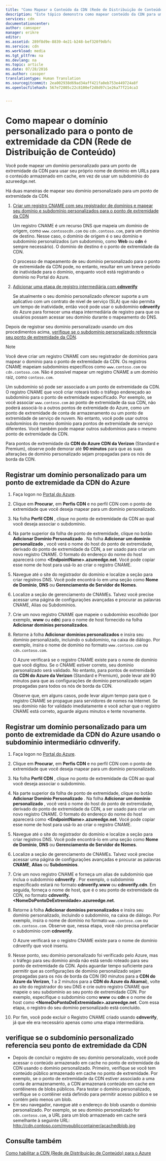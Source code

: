 ```yaml
---
title: "Como Mapear o Conteúdo da CDN (Rede de Distribuição de Conteúdo) para um Domínio Personalizado | Microsoft Docs"
description: "Este tópico demonstra como mapear conteúdo da CDN para um domínio personalizado."
services: cdn
documentationcenter: 
author: camsoper
manager: erikre
editor: 
ms.assetid: 289f8d9e-8839-4e21-b248-bef320f9dbfc
ms.service: cdn
ms.workload: media
ms.tgt_pltfrm: na
ms.devlang: na
ms.topic: article
ms.date: 07/28/2016
ms.author: casoper
translationtype: Human Translation
ms.sourcegitcommit: 2ea002938d69ad34aff421fa0eb753e449724a8f
ms.openlocfilehash: 567e72805c22c8100ef2d8d97c1e26a77f214ca3


---
```

# <a name="how-to-map-custom-domain-to-content-delivery-network-cdn-endpoint"></a>Como mapear o domínio personalizado para o ponto de extremidade da CDN (Rede de Distribuição de Conteúdo)
Você pode mapear um domínio personalizado para um ponto de extremidade da CDN para usar seu próprio nome de domínio em URLs para o conteúdo armazenado em cache, em vez de usar um subdomínio do azureedge.net.

Há duas maneiras de mapear seu domínio personalizado para um ponto de extremidade da CDN.

1. [Criar um registro CNAME com seu registrador de domínios e mapear seu domínio e subdomínio personalizados para o ponto de extremidade da CDN](#register-a-custom-domain-for-an-azure-cdn-endpoint)
   
    Um registro CNAME é um recurso DNS que mapeia um domínio de origem, como `www.contosocdn.com` ou `cdn.contoso.com`, para um domínio de destino. Nesse caso, o domínio de origem é o seu domínio e subdomínio personalizados (um subdomínio, como **Web** ou **cdn** é sempre necessário). O domínio de destino é o ponto de extremidade da CDN.  
   
    O processo de mapeamento de seu domínio personalizado para o ponto de extremidade da CDN pode, no entanto, resultar em um breve período de inatividade para o domínio, enquanto você está registrando o domínio no Portal do Azure.
2. [Adicionar uma etapa de registro intermediária com **cdnverify**](#register-a-custom-domain-for-an-azure-cdn-endpoint-using-the-intermediary-cdnverify-subdomain)
   
    Se atualmente o seu domínio personalizado oferecer suporte a um aplicativo com um contrato de nível de serviço (SLA) que não permita um tempo de inatividade, então você pode usar o subdomínio **cdnverify** do Azure para fornecer uma etapa intermediária de registro para que os usuários possam acessar seu domínio durante o mapeamento do DNS.  

Depois de registrar seu domínio personalizado usando um dos procedimentos acima, [verifique se o subdomínio personalizado referencia seu ponto de extremidade da CDN](#verify-that-the-custom-subdomain-references-your-cdn-endpoint).

> [!NOTE]
> Você deve criar um registro CNAME com seu registrador de domínios para mapear o domínio para o ponto de extremidade da CDN. Os registros CNAME mapeiam subdomínios específicos como `www.contoso.com` ou `cdn.contoso.com`. Não é possível mapear um registro CNAME a um domínio raiz, como `contoso.com`.
> 
> Um subdomínio só pode ser associado a um ponto de extremidade da CDN. O registro CNAME que você criar roteará todo o tráfego endereçado ao subdomínio para o ponto de extremidade especificado.  Por exemplo, se você associar `www.contoso.com` ao ponto de extremidade da sua CDN, não poderá associá-lo a outros pontos de extremidade do Azure, como um ponto de extremidade de conta de armazenamento ou um ponto de extremidade de serviço de nuvem. No entanto, você pode usar outros subdomínios do mesmo domínio para pontos de extremidade de serviço diferentes. Você também pode mapear outros subdomínios para o mesmo ponto de extremidade da CDN.
> 
> Para pontos de extremidade da **CDN do Azure CDN da Verizon** (Standard e Premium), observe pode demorar até **90 minutos** para que as suas alterações de domínio personalizado sejam propagadas para os nós de borda da CDN.
> 
> 

## <a name="register-a-custom-domain-for-an-azure-cdn-endpoint"></a>Registrar um domínio personalizado para um ponto de extremidade da CDN do Azure
1. Faça logon no [Portal do Azure](https://portal.azure.com/).
2. Clique em **Procurar**, em **Perfis CDN** e no perfil CDN com o ponto de extremidade que você deseja mapear para um domínio personalizado.  
3. Na folha **Perfil CDN** , clique no ponto de extremidade da CDN ao qual você deseja associar o subdomínio.
4. Na parte superior da folha de ponto de extremidade, clique no botão **Adicionar Domínio Personalizado** .  Na folha **Adicionar um domínio personalizado** , você verá o nome do host do ponto de extremidade, derivado do ponto de extremidade da CDN, a ser usado para criar um novo registro CNAME. O formato do endereço do nome do host aparecerá como **&lt;EndpointName>.azureedge.net**.  Você pode copiar esse nome de host para usá-lo ao criar o registro CNAME.  
5. Navegue até o site do registrador do domínio e localize a seção para criar registros DNS. Você pode encontrá-lo em uma seção como **Nome de Domínio**, **DNS** ou **Gerenciamento de Servidor de Nomes**.
6. Localize a seção de gerenciamento de CNAMEs. Talvez você precise acessar uma página de configurações avançadas e procurar as palavras CNAME, Alias ou Subdomínios.
7. Crie um novo registro CNAME que mapeie o subdomínio escolhido (por exemplo, **www** ou **cdn**) para o nome de host fornecido na folha **Adicionar domínios personalizados**.
8. Retorne à folha **Adicionar domínios personalizados** e insira seu domínio personalizado, incluindo o subdomínio, na caixa de diálogo. Por exemplo, insira o nome de domínio no formato `www.contoso.com` ou `cdn.contoso.com`.   
   
   O Azure verificará se o registro CNAME existe para o nome de domínio que você digitou. Se o CNAME estiver correto, seu domínio personalizado será validado.  No entanto, para pontos de extremidade da **CDN do Azure da Verizon** (Standard e Premium), pode levar até 90 minutos para que as configurações de domínio personalizado sejam propagadas para todos os nós de borda da CDN.  
   
   Observe que, em alguns casos, pode levar algum tempo para que o registro CNAME se propague para servidores de nomes na Internet. Se seu domínio não for validado imediatamente e você achar que o registro CNAME está correto, aguarde alguns minutos e tente novamente.

## <a name="register-a-custom-domain-for-an-azure-cdn-endpoint-using-the-intermediary-cdnverify-subdomain"></a>Registrar um domínio personalizado para um ponto de extremidade da CDN do Azure usando o subdomínio intermediário cdnverify.
1. Faça logon no [Portal do Azure](https://portal.azure.com/).
2. Clique em **Procurar**, em **Perfis CDN** e no perfil CDN com o ponto de extremidade que você deseja mapear para um domínio personalizado.  
3. Na folha **Perfil CDN** , clique no ponto de extremidade da CDN ao qual você deseja associar o subdomínio.
4. Na parte superior da folha de ponto de extremidade, clique no botão **Adicionar Domínio Personalizado** .  Na folha **Adicionar um domínio personalizado** , você verá o nome do host do ponto de extremidade, derivado do ponto de extremidade da CDN, a ser usado para criar um novo registro CNAME. O formato do endereço do nome do host aparecerá como **&lt;EndpointName>.azureedge.net**.  Você pode copiar esse nome de host para usá-lo ao criar o registro CNAME.
5. Navegue até o site do registrador do domínio e localize a seção para criar registros DNS. Você pode encontrá-lo em uma seção como **Nome de Domínio**, **DNS** ou **Gerenciamento de Servidor de Nomes**.
6. Localize a seção de gerenciamento de CNAMEs. Talvez você precise acessar uma página de configurações avançadas e procurar as palavras **CNAME**, **Alias** ou **Subdomínios**.
7. Crie um novo registro CNAME e forneça um alias de subdomínio que inclua o subdomínio **cdnverify** . Por exemplo, o subdomínio especificado estará no formato **cdnverify.www** ou **cdnverify.cdn**. Em seguida, forneça o nome de host, que é o seu ponto de extremidade da CDN, no formato **cdnverify.&lt;NomeDoPontoDeExtremidade>.azureedge.net**.
8. Retorne à folha **Adicionar domínios personalizados** e insira seu domínio personalizado, incluindo o subdomínio, na caixa de diálogo. Por exemplo, insira o nome de domínio no formato `www.contoso.com` ou `cdn.contoso.com`. Observe que, nessa etapa, você não precisa prefaciar o subdomínio com **cdnverify**.  
   
    O Azure verificará se o registro CNAME existe para o nome de domínio cdnverify que você inseriu.
9. Nesse ponto, seu domínio personalizado foi verificado pelo Azure, mas o tráfego para seu domínio ainda não está sendo roteado para seu ponto de extremidade da CDN. Após aguardar tempo suficiente para permitir que as configurações de domínio personalizado sejam propagadas para os nós de borda da CDN (90 minutos para a **CDN do Azure da Verizon**, 1 a 2 minutos para a **CDN do Azure da Akamai**), volte ao site do registrador do seu DNS e crie outro registro CNAME que mapeie o seu subdomínio ao seu ponto de extremidade CDN. Por exemplo, especifique o subdomínio como **www** ou **cdn** e o nome de host como **&lt;NomeDoPontoDeExtremidade>.azureedge.net**. Com essa etapa, o registro do seu domínio personalizado está concluído.
10. Por fim, você pode excluir o Registro CNAME criado usando **cdnverify**, já que ele era necessário apenas como uma etapa intermediária.  

## <a name="verify-that-the-custom-subdomain-references-your-cdn-endpoint"></a>verifique se o subdomínio personalizado referencia seu ponto de extremidade da CDN
* Depois de concluir o registro de seu domínio personalizado, você pode acessar o conteúdo armazenado em cache no ponto de extremidade da CDN usando o domínio personalizado.
  Primeiro, verifique se você tem conteúdo público armazenado em cache no ponto de extremidade. Por exemplo, se o ponto de extremidade da CDN estiver associado a uma conta de armazenamento, a CDN armazenará conteúdo em cache em contêineres de blobs públicos. Para testar o domínio personalizado, verifique se o contêiner está definido para permitir acesso público e se contém pelo menos um blob.
* Em seu navegador, navegue até o endereço do blob usando o domínio personalizado. Por exemplo, se seu domínio personalizado for `cdn.contoso.com`, a URL para um blob armazenado em cache será semelhante à seguinte URL: http://cdn.contoso.com/mypubliccontainer/acachedblob.jpg

## <a name="see-also"></a>Consulte também
[Como habilitar a CDN (Rede de Distribuição de Conteúdo) para o Azure](cdn-create-new-endpoint.md)  




<!--HONumber=Nov16_HO3-->


